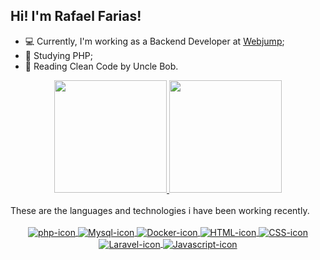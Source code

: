 ## Hi! I'm Rafael Farias!

- 💻 Currently, I'm working as a Backend Developer at [Webjump](https://webjump.com.br/);
- 📜 Studying PHP;
- 📖 Reading Clean Code by Uncle Bob.

<div align="center">
    <a href="https://github.com/Kayanduin">
        <img height="180em"
            src="https://github-readme-stats.vercel.app/api?username=Kayanduin&show_icons=true&theme=dark&include_all_commits=true&count_private=true" />
        <img height="180em"
            src="https://github-readme-stats.vercel.app/api/top-langs/?username=Kayanduin&layout=compact&langs_count=7&theme=dark" />
    </a>
</div>
<br>
These are the languages and technologies i have been working recently.
<div align="center" style="display: inline_block"><br>
    <a href="https://github.com/Kayanduin">
        <img align="center" alt="php-icon"
            src="https://img.shields.io/badge/PHP-777BB4?style=for-the-badge&logo=php&logoColor=white">
        <img align="center" alt="Mysql-icon"
            src="https://img.shields.io/badge/MySQL-005C84?style=for-the-badge&logo=mysql&logoColor=white">
        <img align="center" alt="Docker-icon"
            src="https://img.shields.io/badge/Docker-2CA5E0?style=for-the-badge&logo=docker&logoColor=white">
        <img align="center" alt="HTML-icon"
            src="https://img.shields.io/badge/HTML5-E34F26?style=for-the-badge&logo=html5&logoColor=white">
        <img align="center" alt="CSS-icon"
            src="https://img.shields.io/badge/CSS3-1572B6?style=for-the-badge&logo=css3&logoColor=white">
        <img align="center" alt="Laravel-icon"
            src="https://img.shields.io/badge/Laravel-FF2D20?style=for-the-badge&logo=laravel&logoColor=white">
        <img align="center" alt="Javascript-icon"
            src="https://img.shields.io/badge/JavaScript-F7DF1E?style=for-the-badge&logo=javascript&logoColor=black">
    </a>
</div>
